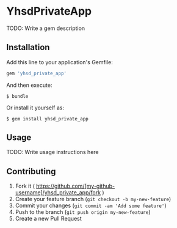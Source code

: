 # YhsdPrivateApp

TODO: Write a gem description

## Installation

Add this line to your application's Gemfile:

```ruby
gem 'yhsd_private_app'
```

And then execute:

    $ bundle

Or install it yourself as:

    $ gem install yhsd_private_app

## Usage

TODO: Write usage instructions here

## Contributing

1. Fork it ( https://github.com/[my-github-username]/yhsd_private_app/fork )
2. Create your feature branch (`git checkout -b my-new-feature`)
3. Commit your changes (`git commit -am 'Add some feature'`)
4. Push to the branch (`git push origin my-new-feature`)
5. Create a new Pull Request
